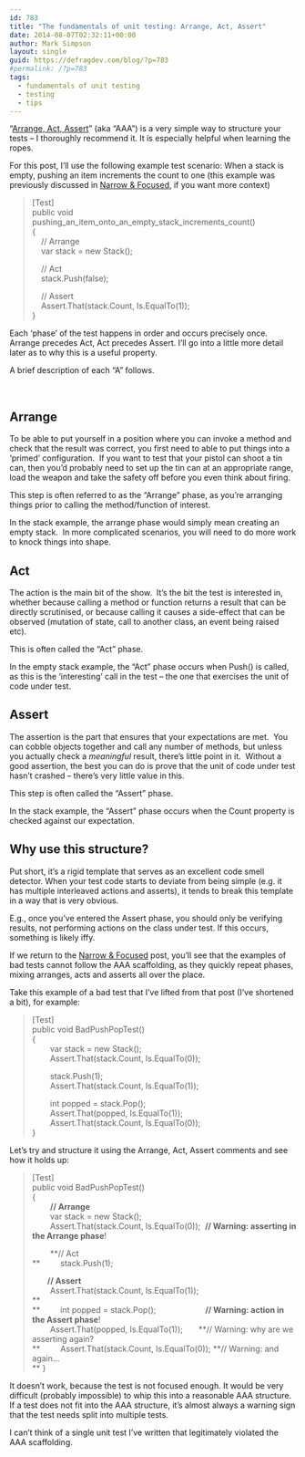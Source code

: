 ```yaml
---
id: 783
title: "The fundamentals of unit testing: Arrange, Act, Assert"
date: 2014-08-07T02:32:11+00:00
author: Mark Simpson
layout: single
guid: https://defragdev.com/blog/?p=783
#permalink: /?p=783
tags:
  - fundamentals of unit testing
  - testing
  - tips
---
```

“[Arrange, Act, Assert](http://c2.com/cgi/wiki?ArrangeActAssert)” (aka “AAA”) is a very simple way to structure your tests – I thoroughly recommend it. It is especially helpful when learning the ropes.

For this post, I’ll use the following example test scenario: When a stack is empty, pushing an item increments the count to one (this example was previously discussed in [Narrow & Focused](?p=698), if you want more context)

> [Test]  
> public void pushing\_an\_item\_onto\_an\_empty\_stack\_increments\_count()  
> {  
> &#160;&#160;&#160; // Arrange  
> &#160;&#160;&#160; var stack = new Stack<bool>(); 
> 
> &#160;&#160;&#160; // Act  
> &#160;&#160;&#160; stack.Push(false); 
> 
> &#160;&#160;&#160; // Assert  
> &#160;&#160;&#160; Assert.That(stack.Count, Is.EqualTo(1));&#160;&#160;&#160;  
> }

Each ‘phase’ of the test happens in order and occurs precisely once. Arrange precedes Act, Act precedes Assert. I’ll go into a little more detail later as to why this is a useful property.

A brief description of each “A” follows.

<!--more-->

&#160;

## Arrange

To be able to put yourself in a position where you can invoke a method and check that the result was correct, you first need to able to put things into a ‘primed’ configuration.&#160; If you want to test that your pistol can shoot a tin can, then you’d probably need to set up the tin can at an appropriate range, load the weapon and take the safety off before you even think about firing.

This step is often referred to as the “Arrange” phase, as you’re arranging things prior to calling the method/function of interest.

In the stack example, the arrange phase would simply mean creating an empty stack.&#160; In more complicated scenarios, you will need to do more work to knock things into shape.

## Act

The action is the main bit of the show.&#160; It’s the bit the test is interested in, whether because calling a method or function returns a result that can be directly scrutinised, or because calling it causes a side-effect that can be observed (mutation of state, call to another class, an event being raised etc).&#160; 

This is often called the “Act” phase.

In the empty stack example, the “Act” phase occurs when Push() is called, as this is the ‘interesting’ call in the test – the one that exercises the unit of code under test.

## Assert

The assertion is the part that ensures that your expectations are met.&#160; You can cobble objects together and call any number of methods, but unless you actually check a _meaningful_ result, there’s little point in it.&#160; Without a good assertion, the best you can do is prove that the unit of code under test hasn’t crashed – there’s very little value in this.

This step is often called the “Assert” phase.

In the stack example, the “Assert” phase occurs when the Count property is checked against our expectation.

## Why use this structure?

Put short, it’s a rigid template that serves as an excellent code smell detector. When your test code starts to deviate from being simple (e.g. it has multiple interleaved actions and asserts), it tends to break this template in a way that is very obvious. 

E.g., once you’ve entered the Assert phase, you should only be verifying results, not performing actions on the class under test. If this occurs, something is likely iffy.

If we return to the [Narrow & Focused](?p=698) post, you’ll see that the examples of bad tests cannot follow the AAA scaffolding, as they quickly repeat phases, mixing arranges, acts and asserts all over the place.

Take this example of a bad test that I’ve lifted from that post (I’ve shortened a bit), for example:

> [Test]  
> public void BadPushPopTest()  
> {  
> &#160;&#160;&#160;&#160;&#160;&#160;&#160; var stack = new Stack<int>();  
> &#160;&#160;&#160;&#160;&#160;&#160;&#160; Assert.That(stack.Count, Is.EqualTo(0)); 
> 
> &#160;&#160;&#160;&#160;&#160;&#160;&#160; stack.Push(1);  
> &#160;&#160;&#160;&#160;&#160;&#160;&#160; Assert.That(stack.Count, Is.EqualTo(1));&#160; 
> 
> &#160;&#160;&#160;&#160;&#160;&#160;&#160; int popped = stack.Pop();  
> &#160;&#160;&#160;&#160;&#160;&#160;&#160; Assert.That(popped, Is.EqualTo(1));&#160;  
> &#160;&#160;&#160;&#160;&#160;&#160;&#160; Assert.That(stack.Count, Is.EqualTo(0));  
> }

Let’s try and structure it using the Arrange, Act, Assert comments and see how it holds up:

> [Test]  
> public void BadPushPopTest()  
> {&#160;  
> &#160;&#160;&#160;&#160;&#160;&#160;&#160; **// Arrange**  
> &#160;&#160;&#160;&#160;&#160;&#160;&#160; var stack = new Stack<int>();  
> &#160;&#160;&#160;&#160;&#160;&#160;&#160; Assert.That(stack.Count, Is.EqualTo(0));&#160; **// Warning: asserting in the Arrange phase**!
> 
> &#160;&#160;&#160;&#160;&#160;&#160;&#160; **// Act  
>** &#160;&#160;&#160;&#160;&#160;&#160;&#160; stack.Push(1); 
> 
> **&#160;&#160;&#160;&#160;&#160;&#160;&#160; // Assert**  
> &#160;&#160;&#160;&#160;&#160;&#160;&#160; Assert.That(stack.Count, Is.EqualTo(1));&#160;  
>        **  
>** &#160;&#160;&#160;&#160;&#160;&#160;&#160; int popped = stack.Pop();&#160;&#160;&#160;&#160;&#160;&#160;&#160;&#160;&#160;&#160;&#160;&#160;&#160;&#160;&#160;&#160;&#160;&#160;&#160;&#160;&#160; **// Warning: action in the Assert phase**!  
> &#160;&#160;&#160;&#160;&#160;&#160;&#160; Assert.That(popped, Is.EqualTo(1));&#160;&#160;&#160;&#160;&#160;&#160; **// Warning: why are we asserting again?  
>** &#160;&#160;&#160;&#160;&#160;&#160;&#160; Assert.That(stack.Count, Is.EqualTo(0)); **// Warning: and again&#8230;  
>** }

It doesn’t work, because the test is not focused enough. It would be very difficult (probably impossible) to whip this into a reasonable AAA structure. If a test does not fit into the AAA structure, it’s almost always a warning sign that the test needs split into multiple tests. 

I can’t think of a single unit test I’ve written that legitimately violated the AAA scaffolding.